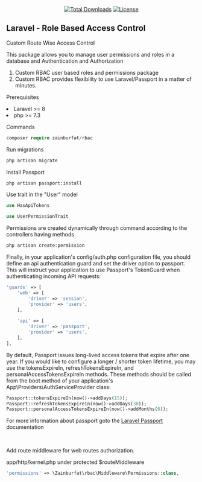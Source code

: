 <p align="center">
    <a href="https://packagist.org/packages/zainburfat/rbac"><img
            src="https://img.shields.io/badge/Downloads-demo-green" alt="Total Downloads"></a>
    <!--<a href="https://packagist.org/packages/zainburfat/rbac"><img src="https://img.shields.io/packagist/v/laravel/framework" alt="Latest Stable Version"></a> -->
    <a href="https://packagist.org/packages/zainburfat/rbac"><img
            src="https://img.shields.io/packagist/l/laravel/framework" alt="License"></a>
</p>

<h2>Laravel - Role Based Access Control</h2>

<p>Custom Route Wise Access Control</p>
<p>This package allows you to manage user permissions and roles in a database and Authentication and Authorization</p>
<ol type="1">
    <li>Custom RBAC user based roles and permissions package</li>
    <li>Custom RBAC provides flexibility to use Laravel/Passport in a matter of minutes.</li>
</ol>

<p>Prerequisites</p>
<li>Laravel >= 8</li>
<li>php >= 7.3</li>

<p>Commands</p>

```php
composer require zainburfat/rbac
```

<p>Run migrations</p>

```php
php artisan migrate
```

<p>Install Passport</p>

```php
php artisan passport:install
```

<p>Use trait in the "User" model</p>

```php
use HasApiTokens

use UserPermissionTrait
```

<p>Permissions are created dynamically through command according to the controllers having methods</p>

```php
php artisan create:permission
```

<p>Finally, in your application's config/auth.php configuration file, you should define an api authentication guard and set the driver option to passport. This will instruct your application to use Passport's TokenGuard when authenticating incoming API requests:</p>

```php
'guards' => [
    'web' => [
        'driver' => 'session',
        'provider' => 'users',
    ],
 
    'api' => [
        'driver' => 'passport',
        'provider' => 'users',
    ],
],
```

<p>By default, Passport issues long-lived access tokens that expire after one year. If you would like to configure a longer / shorter token lifetime, you may use the tokensExpireIn, refreshTokensExpireIn, and personalAccessTokensExpireIn methods. These methods should be called from the boot method of your application's App\Providers\AuthServiceProvider class:
</p>

```php
Passport::tokensExpireIn(now()->addDays(15));
Passport::refreshTokensExpireIn(now()->addDays(30));
Passport::personalAccessTokensExpireIn(now()->addMonths(6));
```

<p>For more information about passport goto the
<a href="https://laravel.com/docs/9.x/passport" target="_blank">Laravel Passport</a> documentation</p>

<br>
<p>Add route middleware for web routes authorization.</p>
<p>app/http/kernel.php under protected $routeMiddleware</p>

```php
'permissions' => \Zainburfat\rbac\Middleware\Permissions::class,
```

